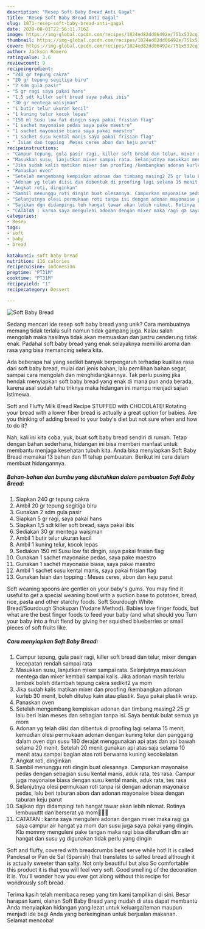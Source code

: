 ```yaml
---
description: "Resep Soft Baby Bread Anti Gagal"
title: "Resep Soft Baby Bread Anti Gagal"
slug: 1071-resep-soft-baby-bread-anti-gagal
date: 2020-08-01T22:56:11.716Z
image: https://img-global.cpcdn.com/recipes/1824ed82dd06492e/751x532cq70/soft-baby-bread-foto-resep-utama.jpg
thumbnail: https://img-global.cpcdn.com/recipes/1824ed82dd06492e/751x532cq70/soft-baby-bread-foto-resep-utama.jpg
cover: https://img-global.cpcdn.com/recipes/1824ed82dd06492e/751x532cq70/soft-baby-bread-foto-resep-utama.jpg
author: Jackson Romero
ratingvalue: 3.6
reviewcount: 9
recipeingredient:
- "240 gr tepung cakra"
- "20 gr tepung segitiga biru"
- "2 sdm gula pasir"
- "5 gr ragi saya pakai hans"
- "1,5 sdt killer soft bread saya pakai ibis"
- "30 gr mentega waisjman"
- "1 butir telur ukuran kecil"
- "1 kuning telur kocok lepas"
- "150 ml Susu low fat dingin saya pakai frisian flag"
- "1 sachet mayonaise pedas saya pake maestro"
- "1 sachet mayonaise biasa saya pakai maestro"
- "1 sachet susu kental manis saya pakai frisian flag"
- " Isian dan topping  Meses ceres abon dan keju parut"
recipeinstructions:
- "Campur tepung, gula pasir ragi, killer soft bread dan telur, mixer dengan kecepatan rendah sampai rata"
- "Masukkan susu, lanjutkan mixer sampai rata. Selanjutnya masukkan mentega dan mixer kembali sampai kalis. Jika adonan masih terlalu lembek boleh ditambah tepung cakra sedikit2 ya mom"
- "Jika sudah kalis matikan mixer dan proofing /kembangkan adonan kurleb 30 menit, boleh ditutup kain atau plastik. Saya pakai plastik wrap."
- "Panaskan oven"
- "Setelah mengembang kempiskan adonan dan timbang masing2 25 gr lalu beri isian meses dan sebagian tanpa isi. Saya bentuk bulat semua ya mom"
- "Adonan yg telah diisi dan dibentuk di proofing lagi selama 15 menit, kemudian olesi permukaan adonan dengan kuning telur dan panggang dalam oven dgn susu 180 derajat menggunakan api atas dan api bawah selama 20 menit. Setelah 20 menit gunakan api atas saja selama 10 menit atau sampai bagian atas roti berwarna kuning kecokelatan"
- "Angkat roti, dinginkan"
- "Sambil menunggu roti dingin buat olesannya. Campurkan mayonaise pedas dengan sebagian susu kental manis, aduk rata, tes rasa. Campur juga mayonaise biasa dengan susu kental manis, aduk rata, tes rasa"
- "Selanjutnya olesi permukaan roti tanpa isi dengan adonan mayonaise pedas, lalu beri taburan abon dan adonan mayonaise biasa dengan taburan keju parut"
- "Sajikan dgn didampingi teh hangat tawar akan lebih nikmat. Rotinya lembuuuttt dan berserat ya mom🥰🥰🥰"
- "CATATAN : karna saya menguleni adonan dengan mixer maka ragi ga saya campur air hangat ya mom dan susu juga saya pakai yang dingin. Klo mommy menguleni pake tangan maka ragi bisa dilarutkan dlm air hangat dan susu yg digunakan tidak perlu yang dingin"
categories:
- Resep
tags:
- soft
- baby
- bread

katakunci: soft baby bread 
nutrition: 116 calories
recipecuisine: Indonesian
preptime: "PT31M"
cooktime: "PT31M"
recipeyield: "1"
recipecategory: Dessert

---
```



![Soft Baby Bread](https://img-global.cpcdn.com/recipes/1824ed82dd06492e/751x532cq70/soft-baby-bread-foto-resep-utama.jpg)

Sedang mencari ide resep soft baby bread yang unik? Cara membuatnya memang tidak terlalu sulit namun tidak gampang juga. Kalau salah mengolah maka hasilnya tidak akan memuaskan dan justru cenderung tidak enak. Padahal soft baby bread yang enak selayaknya memiliki aroma dan rasa yang bisa memancing selera kita.

Ada beberapa hal yang sedikit banyak berpengaruh terhadap kualitas rasa dari soft baby bread, mulai dari jenis bahan, lalu pemilihan bahan segar, sampai cara mengolah dan menghidangkannya. Tak perlu pusing jika hendak menyiapkan soft baby bread yang enak di mana pun anda berada, karena asal sudah tahu triknya maka hidangan ini mampu menjadi sajian istimewa.

Soft and Fluffy Milk Bread Recipe STUFFED with CHOCOLATE! Rotating your bread with a lower fiber bread is actually a great option for babies. Are you thinking of adding bread to your baby&#39;s diet but not sure when and how to do it?


Nah, kali ini kita coba, yuk, buat soft baby bread sendiri di rumah. Tetap dengan bahan sederhana, hidangan ini bisa memberi manfaat untuk membantu menjaga kesehatan tubuh kita. Anda bisa menyiapkan Soft Baby Bread memakai 13 bahan dan 11 tahap pembuatan. Berikut ini cara dalam membuat hidangannya.

<!--inarticleads1-->

##### Bahan-bahan dan bumbu yang dibutuhkan dalam pembuatan Soft Baby Bread:

1. Siapkan 240 gr tepung cakra
1. Ambil 20 gr tepung segitiga biru
1. Gunakan 2 sdm gula pasir
1. Siapkan 5 gr ragi, saya pakai hans
1. Siapkan 1,5 sdt killer soft bread, saya pakai ibis
1. Sediakan 30 gr mentega waisjman
1. Ambil 1 butir telur ukuran kecil
1. Ambil 1 kuning telur, kocok lepas
1. Sediakan 150 ml Susu low fat dingin, saya pakai frisian flag
1. Gunakan 1 sachet mayonaise pedas, saya pake maestro
1. Gunakan 1 sachet mayonaise biasa, saya pakai maestro
1. Ambil 1 sachet susu kental manis, saya pakai frisian flag
1. Gunakan  Isian dan topping : Meses ceres, abon dan keju parut


Soft weaning spoons are gentler on your baby&#39;s gums. You may find it useful to get a special weaning bowl with a suction base to potatoes, bread, rice, pasta and other starchy foods. Soft Sourdough White Bread/Sourdough Shokupan (Yudane Method). Babies love finger foods, but what are the best finger foods to feed your baby (and what should you Turn your baby into a fruit fiend by giving her squished blueberries or small pieces of soft fruits like. 

<!--inarticleads2-->

##### Cara menyiapkan Soft Baby Bread:

1. Campur tepung, gula pasir ragi, killer soft bread dan telur, mixer dengan kecepatan rendah sampai rata
1. Masukkan susu, lanjutkan mixer sampai rata. Selanjutnya masukkan mentega dan mixer kembali sampai kalis. Jika adonan masih terlalu lembek boleh ditambah tepung cakra sedikit2 ya mom
1. Jika sudah kalis matikan mixer dan proofing /kembangkan adonan kurleb 30 menit, boleh ditutup kain atau plastik. Saya pakai plastik wrap.
1. Panaskan oven
1. Setelah mengembang kempiskan adonan dan timbang masing2 25 gr lalu beri isian meses dan sebagian tanpa isi. Saya bentuk bulat semua ya mom
1. Adonan yg telah diisi dan dibentuk di proofing lagi selama 15 menit, kemudian olesi permukaan adonan dengan kuning telur dan panggang dalam oven dgn susu 180 derajat menggunakan api atas dan api bawah selama 20 menit. Setelah 20 menit gunakan api atas saja selama 10 menit atau sampai bagian atas roti berwarna kuning kecokelatan
1. Angkat roti, dinginkan
1. Sambil menunggu roti dingin buat olesannya. Campurkan mayonaise pedas dengan sebagian susu kental manis, aduk rata, tes rasa. Campur juga mayonaise biasa dengan susu kental manis, aduk rata, tes rasa
1. Selanjutnya olesi permukaan roti tanpa isi dengan adonan mayonaise pedas, lalu beri taburan abon dan adonan mayonaise biasa dengan taburan keju parut
1. Sajikan dgn didampingi teh hangat tawar akan lebih nikmat. Rotinya lembuuuttt dan berserat ya mom🥰🥰🥰
1. CATATAN : karna saya menguleni adonan dengan mixer maka ragi ga saya campur air hangat ya mom dan susu juga saya pakai yang dingin. Klo mommy menguleni pake tangan maka ragi bisa dilarutkan dlm air hangat dan susu yg digunakan tidak perlu yang dingin


Soft and fluffy, covered with breadcrumbs best serve while hot! It is called Pandesal or Pan de Sal (Spanish) that translates to salted bread although it is actually sweeter than salty. Not only beautiful but also So comfortable this product it is that you will feel very soft. Good smelling of the decoration it is. You&#39;ll wonder how you ever got along without this recipe for wondrously soft bread. 

Terima kasih telah membaca resep yang tim kami tampilkan di sini. Besar harapan kami, olahan Soft Baby Bread yang mudah di atas dapat membantu Anda menyiapkan hidangan yang lezat untuk keluarga/teman maupun menjadi ide bagi Anda yang berkeinginan untuk berjualan makanan. Selamat mencoba!
